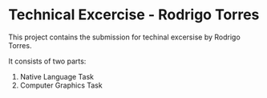 # Technical Excercise - Rodrigo Torres

This project contains the submission for techinal excersise by Rodrigo Torres.

It consists of two parts: 
1. Native Language Task
2. Computer Graphics Task

